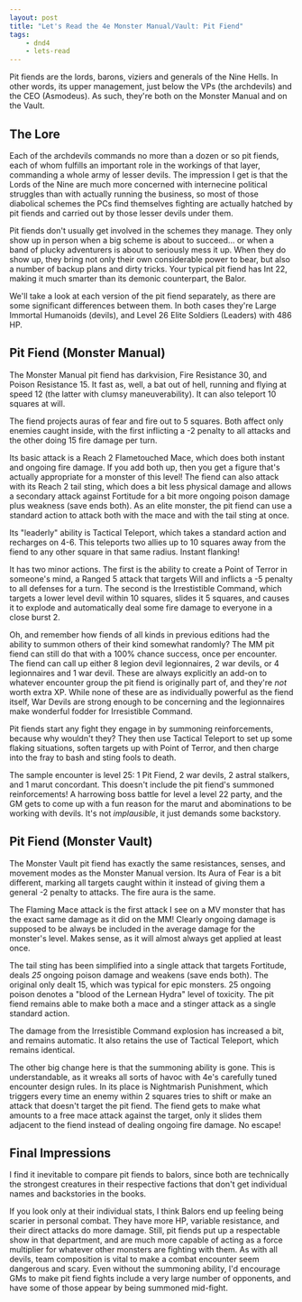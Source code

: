 ```yaml
---
layout: post
title: "Let's Read the 4e Monster Manual/Vault: Pit Fiend"
tags:
    - dnd4
    - lets-read
---
```


Pit fiends are the lords, barons, viziers and generals of the Nine Hells. In
other words, its upper management, just below the VPs (the archdevils) and the
CEO (Asmodeus). As such, they're both on the Monster Manual and on the Vault.

## The Lore

Each of the archdevils commands no more than a dozen or so pit fiends, each of
whom fulfills an important role in the workings of that layer, commanding a
whole army of lesser devils. The impression I get is that the Lords of the Nine
are much more concerned with internecine political struggles than with actually
running the business, so most of those diabolical schemes the PCs find
themselves fighting are actually hatched by pit fiends and carried out by those
lesser devils under them.

Pit fiends don't usually get involved in the schemes they manage. They only show
up in person when a big scheme is about to succeed... or when a band of plucky
adventurers is about to seriously mess it up. When they do show up, they bring
not only their own considerable power to bear, but also a number of backup plans
and dirty tricks. Your typical pit fiend has Int 22, making it much smarter than
its demonic counterpart, the Balor.

We'll take a look at each version of the pit fiend separately, as there are some
significant differences between them. In both cases they're Large Immortal
Humanoids (devils), and Level 26 Elite Soldiers (Leaders) with 486 HP.

## Pit Fiend (Monster Manual)

The Monster Manual pit fiend has darkvision, Fire Resistance 30, and Poison
Resistance 15. It fast as, well, a bat out of hell, running and flying at speed
12 (the latter with clumsy maneuverability). It can also teleport 10 squares at
will.

The fiend projects auras of fear and fire out to 5 squares. Both affect only
enemies caught inside, with the first inflicting a -2 penalty to all attacks and
the other doing 15 fire damage per turn.

Its basic attack is a Reach 2 Flametouched Mace, which does both instant and
ongoing fire damage. If you add both up, then you get a figure that's actually
appropriate for a monster of this level! The fiend can also attack with its
Reach 2 tail sting, which does a bit less physical damage and allows a secondary
attack against Fortitude for a bit more ongoing poison damage plus weakness
(save ends both). As an elite monster, the pit fiend can use a standard action
to attack both with the mace and with the tail sting at once.

Its "leaderly" ability is Tactical Teleport, which takes a standard action and
recharges on 4-6. This teleports two allies up to 10 squares away from the fiend
to any other square in that same radius. Instant flanking!

It has two minor actions. The first is the ability to create a Point of Terror
in someone's mind, a Ranged 5 attack that targets Will and inflicts a -5 penalty
to all defenses for a turn. The second is the Irrestistible Command, which
targets a lower level devil within 10 squares, slides it 5 squares, and causes
it to explode and automatically deal some fire damage to everyone in a close
burst 2.

Oh, and remember how fiends of all kinds in previous editions had the ability to
summon others of their kind somewhat randomly? The MM pit fiend can still do
that with a 100% chance success, once per encounter. The fiend can call up
either 8 legion devil legionnaires, 2 war devils, or 4 legionnaires and 1 war
devil. These are always explicitly an add-on to whatever encounter group the pit
fiend is originally part of, and they're _not_ worth extra XP. While none of
these are as individually powerful as the fiend itself, War Devils are strong
enough to be concerning and the legionnaires make wonderful fodder for
Irresistible Command.

Pit fiends start any fight they engage in by summoning reinforcements, because
why wouldn't they? They then use Tactical Teleport to set up some flaking
situations, soften targets up with Point of Terror, and then charge into the
fray to bash and sting fools to death.

The sample encounter is level 25: 1 Pit Fiend, 2 war devils, 2 astral stalkers,
and 1 marut concordant. This doesn't include the pit fiend's summoned
reinforcements! A harrowing boss battle for level a level 22 party, and the GM
gets to come up with a fun reason for the marut and abominations to be working
with devils. It's not _implausible_, it just demands some backstory.

## Pit Fiend (Monster Vault)

The Monster Vault pit fiend has exactly the same resistances, senses, and
movement modes as the Monster Manual version. Its Aura of Fear is a bit
different, marking all targets caught within it instead of giving them a general
-2 penalty to attacks. The fire aura is the same.

The Flaming Mace attack is the first attack I see on a MV monster that has the
exact same damage as it did on the MM! Clearly ongoing damage is supposed to be
always be included in the average damage for the monster's level. Makes sense,
as it will almost always get applied at least once.

The tail sting has been simplified into a single attack that targets Fortitude,
deals _25_ ongoing poison damage and weakens (save ends both). The original only
dealt 15, which was typical for epic monsters. 25 ongoing poison denotes a
"blood of the Lernean Hydra" level of toxicity. The pit fiend remains able to
make both a mace and a stinger attack as a single standard action.

The damage from the Irresistible Command explosion has increased a bit, and
remains automatic. It also retains the use of Tactical Teleport, which remains
identical.

The other big change here is that the summoning ability is gone. This is
understandable, as it wreaks all sorts of havoc with 4e's carefully tuned
encounter design rules. In its place is Nightmarish Punishment, which triggers
every time an enemy within 2 squares tries to shift or make an attack that
doesn't target the pit fiend. The fiend gets to make what amounts to a free mace
attack against the target, only it slides them adjacent to the fiend instead of
dealing ongoing fire damage. No escape!

## Final Impressions

I find it inevitable to compare pit fiends to balors, since both are technically
the strongest creatures in their respective factions that don't get individual
names and backstories in the books.

If you look only at their individual stats, I think Balors end up feeling being
scarier in personal combat. They have more HP, variable resistance, and their
direct attacks do more damage. Still, pit fiends put up a respectable show in
that department, and are much more capable of acting as a force multiplier for
whatever other monsters are fighting with them. As with all devils, team
composition is vital to make a combat encounter seem dangerous and scary. Even
without the summoning ability, I'd encourage GMs to make pit fiend fights
include a very large number of opponents, and have some of those appear by being
summoned mid-fight.
